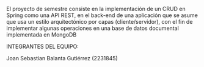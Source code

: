 El proyecto de semestre consiste en la implementación de un CRUD en Spring como una API REST, 
en el back-end de una aplicación que se asume que usa un estilo arquitectónico por capas (cliente/servidor), 
con el fin de implementar algunas operaciones en una base de datos documental implementada en MongoDB

INTEGRANTES DEL EQUIPO:

Joan Sebastian Balanta Gutiérrez (2231845)
